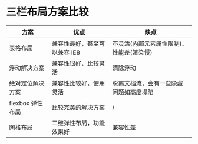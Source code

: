 <!--
 * @Author: 鱼小柔
 * @Date: 2021-03-28 10:32:11
 * @LastEditors: your name
 * @LastEditTime: 2021-03-28 11:18:20
 * @Description: 三栏布局解决方案
-->

# 三栏布局方案比较

| 方案             | 优点                         | 缺点                                     |
| ---------------- | ---------------------------- | ---------------------------------------- |
| 表格布局         | 兼容性最好，甚至可以兼容 IE8 | 不灵活(内部元素属性限制)、性能差(渲染慢) |
| 浮动解决方案     | 兼容性很好，比较灵活         | 清除浮动                                 |
| 绝对定位解决方案 | 兼容性比较好，使用灵活       | 脱离文档流，会有一些隐藏问题如高度塌陷   |
| flexbox 弹性布局 | 比较完美的解决方案           |          /                                |
| 网格布局         | 二维弹性布局，功能效果好     | 兼容性差                                 |

